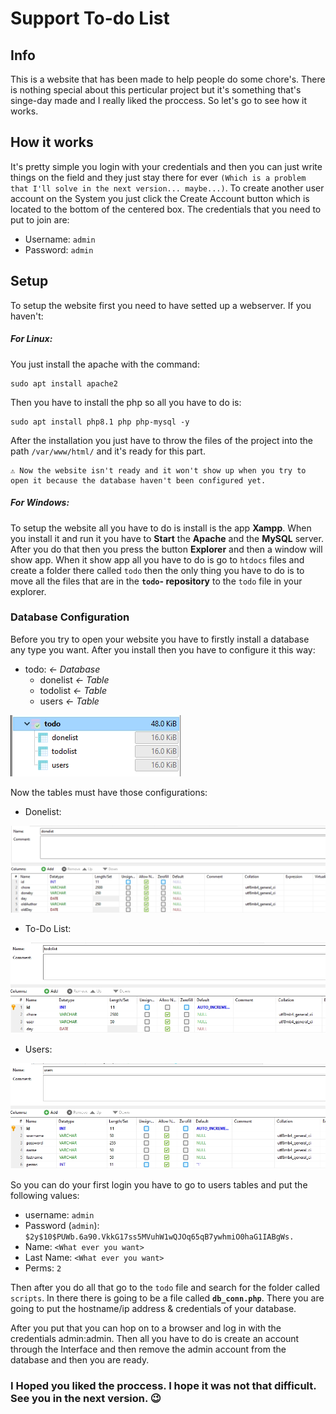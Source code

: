 # Support To-do List
## Info
This is a website that has been made to help people do some chore's. There is nothing special about this perticular project but it's something that's singe-day made and I really liked the proccess. So let's go to see how it works.

## How it works
It's pretty simple you login with your credentials and then you can just write things on the field and they just stay there for ever `(Which is a problem that I'll solve in the next version... maybe...)`. To create another user account on the System you just click the Create Account button which is located to the bottom of the centered box. The credentials that you need to put to join are:
* Username: `admin`
* Password: `admin`



## Setup
To setup the website first you need to have setted up a webserver. If you haven't:
##### For Linux:
You just install the apache with the command:
```
sudo apt install apache2
```

Then you have to install the php so all you have to do is:
```
sudo apt install php8.1 php php-mysql -y
```

After the installation you just have to throw the files of the project into the path `/var/www/html/` and it's ready for this part. 
```
⚠ Now the website isn't ready and it won't show up when you try to open it because the database haven't been configured yet.
```

##### For Windows:
To setup the website all you have to do is install is the app **Xampp**. When you install it and run it you have to __**Start**__ the **Apache** and the **MySQL** server. After you do that then you press the button __Explorer__ and then a window will show app. When it show app all you have to do is go to `htdocs` files and create a folder there called `todo` then the only thing you have to do is to move all the files that are in the **`todo`- repository** to the `todo` file in your explorer.

### Database Configuration
Before you try to open your website you have to firstly install a database any type you want. After you install then you have to configure it this way:

* todo: *<- Database*
    * donelist *<- Table*
    * todolist *<- Table*
    * users *<- Table*


![Image of how to be](./readme_assets/Screenshot_3.png)

Now the tables must have those configurations:
* Donelist:

![Image of how to be](./readme_assets/Screenshot_4.png)
* To-Do List:

![Image of how to be](./readme_assets/Screenshot_5.png)
* Users:

![Image of how to be](./readme_assets/Screenshot_6.png)

So you can do your first login you have to go to users tables and put the following values:
* username: `admin`
* Password (`admin`):
`$2y$10$PUWb.6a90.VkkG17ss5MVuhW1wQJOq65qB7ywhmiO0haG1IABgWs.`
* Name: `<What ever you want>`
* Last Name: `<What ever you want>`
* Perms: `2`

Then after you do all that go to the `todo` file and search for the folder called `scripts`. In there there is going to be a file called __`db_conn.php`__. There you are going to put the hostname/ip address & credentials of your database.

After you put that you can hop on to a browser and log in with the credentials admin:admin. Then all you have to do is create an account through the Interface and then remove the admin account from the database and then you are ready.

### I Hoped you liked the proccess. I hope it was not that difficult. See you in the next version. 😉
